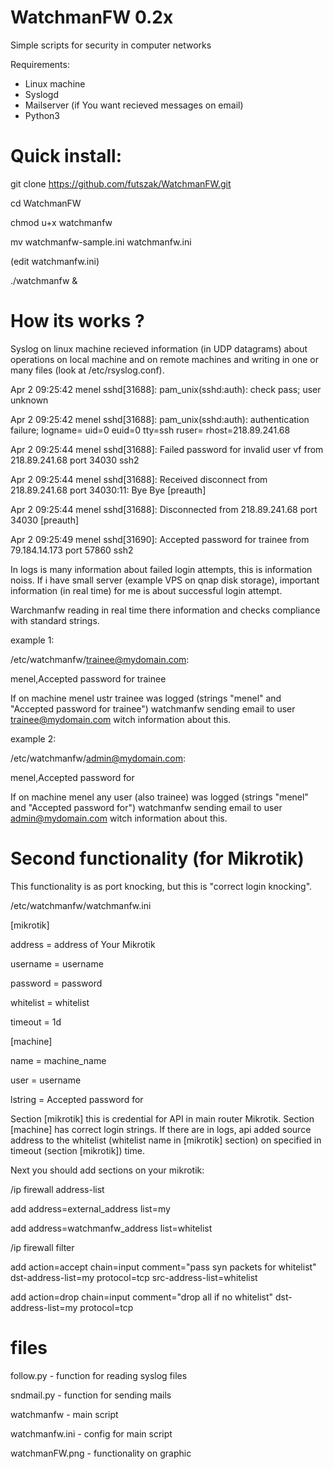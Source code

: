 # WatchmanFW 0.2x

Simple scripts for security in computer networks

Requirements:
- Linux machine
- Syslogd
- Mailserver (if You want recieved messages on email)
- Python3

# Quick install:

git clone https://github.com/futszak/WatchmanFW.git

cd WatchmanFW

chmod u+x watchmanfw

mv watchmanfw-sample.ini watchmanfw.ini

(edit watchmanfw.ini)

./watchmanfw &

# How its works ?

Syslog on linux machine recieved information (in UDP datagrams) about operations on local machine and on remote machines and writing in one or many files (look at /etc/rsyslog.conf).


Apr  2 09:25:42 menel sshd[31688]: pam_unix(sshd:auth): check pass; user unknown

Apr  2 09:25:42 menel sshd[31688]: pam_unix(sshd:auth): authentication failure; logname= uid=0 euid=0 tty=ssh ruser= rhost=218.89.241.68

Apr  2 09:25:44 menel sshd[31688]: Failed password for invalid user vf from 218.89.241.68 port 34030 ssh2

Apr  2 09:25:44 menel sshd[31688]: Received disconnect from 218.89.241.68 port 34030:11: Bye Bye [preauth]

Apr  2 09:25:44 menel sshd[31688]: Disconnected from 218.89.241.68 port 34030 [preauth]

Apr  2 09:25:49 menel sshd[31690]: Accepted password for trainee from 79.184.14.173 port 57860 ssh2


In logs is many information about failed login attempts, this is information noiss. If i have small server (example VPS on qnap disk storage), important information (in real time) for me is about successful login attempt.

Warchmanfw reading in real time there information and checks compliance with standard strings.


example 1:

/etc/watchmanfw/trainee@mydomain.com:

menel,Accepted password for trainee


If on machine menel ustr trainee was logged (strings "menel" and "Accepted password for trainee") watchmanfw sending email to user trainee@mydomain.com witch information about this.


example 2:

/etc/watchmanfw/admin@mydomain.com:

menel,Accepted password for


If on machine menel any user (also trainee) was logged (strings "menel" and "Accepted password for") watchmanfw sending email to user admin@mydomain.com witch information about this.


# Second functionality (for Mikrotik)

This functionality is as port knocking, but this is "correct login knocking".

/etc/watchmanfw/watchmanfw.ini


[mikrotik]

address = address of Your Mikrotik

username = username

password = password

whitelist = whitelist

timeout = 1d


[machine]

name = machine_name

user = username

lstring = Accepted password for


Section [mikrotik] this is credential for API in main router Mikrotik. Section [machine] has correct login strings. If there are in logs, api added source address to the whitelist (whitelist name in [mikrotik] section) on specified in timeout (section [mikrotik]) time.


Next you should add sections on your mikrotik:

/ip firewall address-list

add address=external_address list=my

add address=watchmanfw_address list=whitelist

/ip firewall filter

add action=accept chain=input comment="pass syn packets for whitelist" dst-address-list=my protocol=tcp src-address-list=whitelist

add action=drop chain=input comment="drop all if no whitelist" dst-address-list=my protocol=tcp

# files

follow.py - function for reading syslog files

sndmail.py - function for sending mails

watchmanfw - main script

watchmanfw.ini - config for main script

watchmanFW.png - functionality on graphic
